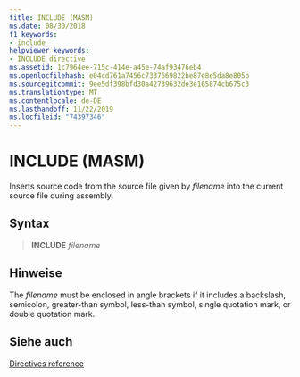 ```yaml
---
title: INCLUDE (MASM)
ms.date: 08/30/2018
f1_keywords:
- include
helpviewer_keywords:
- INCLUDE directive
ms.assetid: 1c7964ee-715c-414e-a45e-74af93476eb4
ms.openlocfilehash: e04cd761a7456c7337669822be87e8e5da8e805b
ms.sourcegitcommit: 9ee5df398bfd30a42739632de3e165874cb675c3
ms.translationtype: MT
ms.contentlocale: de-DE
ms.lasthandoff: 11/22/2019
ms.locfileid: "74397346"
---
```

# <a name="include-masm"></a>INCLUDE (MASM)

Inserts source code from the source file given by *filename* into the current source file during assembly.

## <a name="syntax"></a>Syntax

> **INCLUDE** *filename*

## <a name="remarks"></a>Hinweise

The *filename* must be enclosed in angle brackets if it includes a backslash, semicolon, greater-than symbol, less-than symbol, single quotation mark, or double quotation mark.

## <a name="see-also"></a>Siehe auch

[Directives reference](directives-reference.md)
